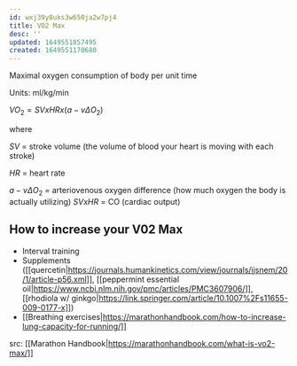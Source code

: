```yaml
---
id: wxj39y8uks3w650ja2w7pj4
title: VO2 Max
desc: ''
updated: 1649551857495
created: 1649551170680
---
```


Maximal oxygen consumption of body per unit time

Units: ml/kg/min

$VO_2 = SV x HR x (a-v \Delta O_2)$

where

$SV$ = stroke volume (the volume of blood your heart is moving with each stroke)

$HR$ = heart rate

$a-v \Delta O_2$ = arteriovenous oxygen difference (how much oxygen the body is actually utilizing)
$SV x HR$ = CO (cardiac output)

## How to increase your V02 Max
- Interval training
- Supplements ([[quercetin|https://journals.humankinetics.com/view/journals/ijsnem/20/1/article-p56.xml]], [[peppermint essential oil|https://www.ncbi.nlm.nih.gov/pmc/articles/PMC3607906/]], [[rhodiola w/ ginkgo|https://link.springer.com/article/10.1007%2Fs11655-009-0177-x]])
- [[Breathing exercises|https://marathonhandbook.com/how-to-increase-lung-capacity-for-running/]]

src: [[Marathon Handbook|https://marathonhandbook.com/what-is-vo2-max/]]